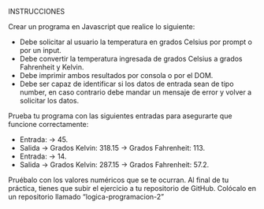 INSTRUCCIONES

Crear un programa en Javascript que realice lo siguiente:
* Debe solicitar al usuario la temperatura en grados Celsius por prompt o por un input.
* Debe convertir la temperatura ingresada de grados Celsius a grados Fahrenheit y Kelvin.
* Debe imprimir ambos resultados por consola o por el DOM.
* Debe ser capaz de identificar si los datos de entrada sean de tipo number, en caso contrario debe mandar un mensaje de error y volver a solicitar los datos.

Prueba tu programa con las siguientes entradas para asegurarte que funcione correctamente:
* Entrada: -> 45.
* Salida
        -> Grados Kelvin: 318.15
        -> Grados Fahrenheit: 113. 
* Entrada: -> 14.
* Salida
        -> Grados Kelvin: 287.15
        -> Grados Fahrenheit: 57.2. 
        
Pruébalo con los valores numéricos que se te ocurran.
Al final de tu práctica, tienes que subir el ejercicio a tu repositorio de GitHub.
Colócalo en un repositorio llamado “logica-programacion-2”